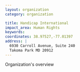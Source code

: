 ```yaml
---
layout: organization
category: organization

title: Handicap International
impact_area: Human Rights
keywords: 
coordinates: 38.97527,-77.01397
address: |
  6930 Carroll Avenue, Suite 240
  Takoma Park MD 20912
---
```

Organization's overview
